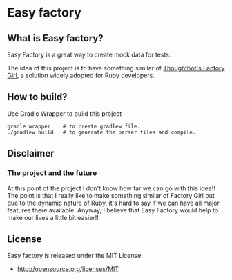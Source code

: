 # Easy factory

## What is Easy factory?

Easy Factory is a great way to create mock data for tests.

The idea of this project is to have something similar of [Thoughtbot's Factory Girl](https://github.com/thoughtbot/factory_girl), a solution widely adopted for Ruby developers.

## How to build?

Use Gradle Wrapper to build this project

```
gradle wrapper    # to create gradlew file.
./gradlew build   # to generate the parser files and compile.
```

## Disclaimer

### The project and the future

At this point of the project I don't know how far we can go with this idea!! The point is that I really like to make something similar of Factory Girl but due to the dynamic nature of Ruby, it's hard to say if we can have all major features there available. Anyway, I believe that Easy Factory would help to make our lives a little bit easier!!

## License

Easy factory is released under the MIT License:

  * http://opensource.org/licenses/MIT
